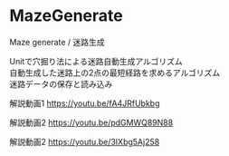 # MazeGenerate
Maze generate / 迷路生成

Unitで穴掘り法による迷路自動生成アルゴリズム  
自動生成した迷路上の2点の最短経路を求めるアルゴリズム  
迷路データの保存と読み込み  

解説動画1
https://youtu.be/fA4JRfUbkbg

解説動画2
https://youtu.be/pdGMWQ89N88

解説動画2
https://youtu.be/3IXbg5Aj258
